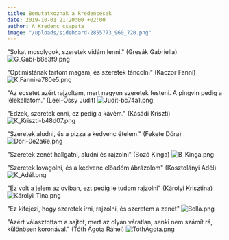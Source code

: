 ```yaml
---
title: Bemutatkoznak a kredencesek
date: 2019-10-01 21:20:00 +02:00
author: A Kredenc csapata
image: "/uploads/sideboard-2855773_960_720.png"
---
```


"Sokat mosolygok, szeretek vidám lenni." (Gresák Gabriella)  
![G_Gabi-b8e3f9.png](https://dynamic0de.github.io//kredenc///uploads/G_Gabi-b8e3f9.png)

"Optimistának tartom magam, és szeretek táncolni" (Kaczor Fanni)  ![K.Fanni-a780e5.png](https://dynamic0de.github.io//kredenc///uploads/K.Fanni-a780e5.png)

"Az ecsetet azért rajzoltam, mert nagyon szeretek festeni. A pingvin pedig a lélekállatom." (Leel-Őssy Judit) 
![Judit-bc74a1.png](https://dynamic0de.github.io//kredenc///uploads/Judit-bc74a1.png)

"Edzek, szeretek enni, ez pedig a kávém." (Kásádi Kriszti)
![K_Kriszti-b48d07.png](https://dynamic0de.github.io//kredenc///uploads/K_Kriszti-b48d07.png)

"Szeretek aludni, és a pizza a kedvenc ételem."  (Fekete Dóra) 
![Dóri-0e2a6e.png](https://dynamic0de.github.io//kredenc///uploads/D%C3%B3ri-0e2a6e.png)

"Szeretek zenét hallgatni, aludni és rajzolni" (Bozó Kinga)
![B_Kinga.png](https://dynamic0de.github.io//kredenc///uploads/B_Kinga.png)

"Szeretek lovagolni, és a kedvenc előadóm ábrázolom" (Kosztolányi Adél) 
![K_Adél.png](https://dynamic0de.github.io//kredenc///uploads/K_Ad%C3%A9l.png)

"Ez volt a jelem az oviban, ezt pedig le tudom rajzolni" (Károlyi Krisztina) 
![Károlyi_Tina.png](https://dynamic0de.github.io//kredenc///uploads/K%C3%A1rolyi_Tina.png)

"Ez kifejezi, hogy szeretek írni, rajzolni, és szeretem a zenét"
![Bella.png](https://dynamic0de.github.io//kredenc///uploads/Bella.png)


"Azért választottam a sajtot, mert az olyan váratlan, senki nem számít rá, különösen koronával." (Tóth Ágota Ráhel)
![TóthÁgota.png](https://dynamic0de.github.io//kredenc///uploads/T%C3%B3th%C3%81gota.png)

